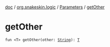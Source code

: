 [doc](../../index.md) / [org.snakeskin.logic](../index.md) / [Parameters](index.md) / [getOther](./get-other.md)

# getOther

`fun <T> getOther(other: `[`String`](https://kotlinlang.org/api/latest/jvm/stdlib/kotlin/-string/index.html)`): `[`T`](get-other.md#T)